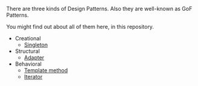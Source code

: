 There are three kinds of Design Patterns. Also they are well-known as GoF Patterns.

You might find out about all of them here, in this repository.

* Creational
    * [Singleton](https://github.com/andrewtobilko/patterns/tree/master/src/com/tobilko/singleton/ "Singleton")
* Structural
    * [Adapter](https://github.com/andrewtobilko/patterns/tree/master/src/com/tobilko/adapter/ "Adapter")
* Behavioral
    * [Template method](https://github.com/andrewtobilko/patterns/tree/master/src/com/tobilko/templatemethod/ "Template method")
    * [Iterator](https://github.com/andrewtobilko/patterns/tree/master/src/com/tobilko/iterator/ "Iterator")
